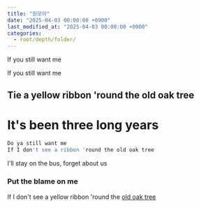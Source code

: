 ```yaml
---
title: "원모아"
date: "2025-04-03 00:00:00 +0900"
last_modified_at: "2025-04-03 00:00:00 +0900"
categories: 
  - root/depth/folder/
---
```


If you still want me

If you still want me<br/>

## Tie a yellow ribbon 'round the old oak tree
# It's been three long years

```javascript
Do ya still want me
If I don't see a ribbon 'round the old oak tree
```

I'll stay on the bus, forget about us

### Put the blame on me


If I don't see a yellow ribbon 'round the [old oak tree](https://movingwoo.github.io)
